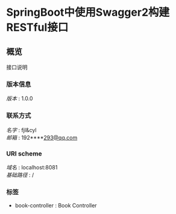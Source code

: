 # SpringBoot中使用Swagger2构建RESTful接口


<a name="overview"></a>
## 概览
接口说明


### 版本信息
*版本* : 1.0.0


### 联系方式
*名字* : fjl&cyl  
*邮箱* : 192****293@qq.com


### URI scheme
*域名* : localhost:8081  
*基础路径* : /


### 标签

* book-controller : Book Controller




